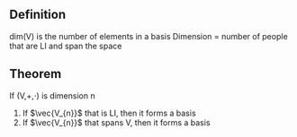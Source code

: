 ## Definition
dim(V) is the number of elements in a basis
Dimension = number of people that are LI and span the space

## Theorem
If (V,+,$\cdot$) is dimension n
1) If $\vec{V_{n}}$ that is LI, then it forms a basis
2) If $\vec{V_{n}}$ that spans V, then it forms a basis




